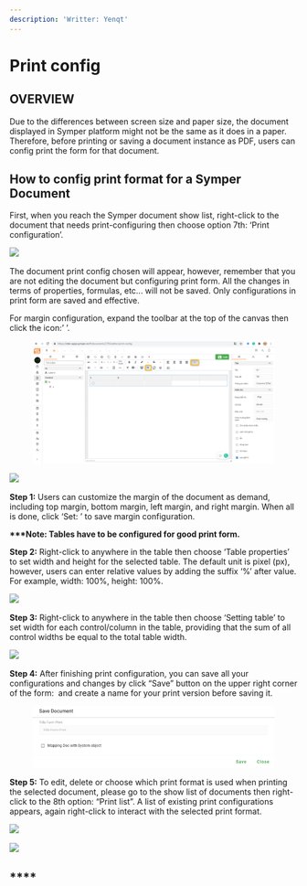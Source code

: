 ```yaml
---
description: 'Writter: Yenqt'
---
```


# Print config

## OVERVIEW

Due to the differences between screen size and paper size, the document displayed in Symper platform might not be the same as it does in a paper. Therefore, before printing or saving a document instance as PDF, users can config print the form for that document.

## **How to config print format for a Symper Document**

First, when you reach the Symper document show list, right-click to the document that needs print-configuring then choose option 7th: ‘Print configuration’.

![](https://lh6.googleusercontent.com/ih7tRXdbUoEdLJw8RU1DpOclur\_LUnSvT4gch2-\_ESXhRvbFr37w31qjaCMMm83J2PMQFe6KoCGVZEViR5D6c4rv2r-3e\_9uGpl0uaFYmFrZXxlG-LVJXtyI2gMYoUkjUVQTXUbw)

The document print config chosen will appear, however, remember that you are not editing the document but configuring print form. All the changes in terms of properties, formulas, etc... will not be saved. Only configurations in print form are saved and effective.

For margin configuration, expand the toolbar at the top of the canvas then click the icon:’ <img src="https://lh3.googleusercontent.com/z1xprJh43nK4ZvNecfWjbEjwGa--Z6rKdTjVv7A69tA4J4j3s-05myb4awnKVYmq5T_wXwjkclZuItGdJMgM0CfKKSWwQiSlEYVHQi1qjF4WUmOzDrvMTH83ye99uGBN61DBvIvU" alt="" data-size="line">’.

<figure><img src="../../.gitbook/assets/image (89).png" alt=""><figcaption></figcaption></figure>

![](https://lh5.googleusercontent.com/VN6u9dRaHo39HTcr0GBFoslI9Pbt8rWXhb-QTqb9aFVjaoRWVBnWMlZKAVcGrP0ILzLs7eCosdQ\_3GJe2v2REv\_7Qx80OV0G8OkiYzCchOTFWoM0nDDMFw-b7FwuiFBhzpr64W91)

**Step 1:** Users can customize the margin of the document as demand, including top margin, bottom margin, left margin, and right margin. When all is done, click ‘Set:<img src="https://lh4.googleusercontent.com/YhCMVVQfv7v1Lxjjhe2tpa1edjGG7ekyZNWe7AvXrCL9jOq9Ht6gWfCPWVrBOeT9rT-vkh_twhj9uuQLlpDKNPYTM8Y59ddgTSOGSdKSXhAPq50E28oJyA_YPu_s2UqbRXKH4uBD" alt="" data-size="line"> ’ to save margin configuration.

**\*\*\*Note: Tables have to be configured for good print form.**

**Step 2:** Right-click to anywhere in the table then choose ‘Table properties’ to set width and height for the selected table. The default unit is pixel (px), however, users can enter relative values by adding the suffix ‘%’ after value. For example, width: 100%, height: 100%.

![](https://lh6.googleusercontent.com/kgpwn5\_T2uIC9ZE1I5JpLxdAsFTCIEgYWIcxATbb-UkDfKA2NWHKHFQzQSYdRe4NJhGwhu7ZPSiUKDBRiyatXkvSHj8Te1fX8MC6ExXnktlqTtvCva0oBhWFAfuggMAeb5f3dzEp)

**Step 3:** Right-click to anywhere in the table then choose ‘Setting table’ to set width for each control/column in the table, providing that the sum of all control widths be equal to the total table width.

![](https://lh5.googleusercontent.com/zmNbhe2Og3ANdlOERZ668Cw7QzXO4jSPGDxE-DjgdjPV16wdhcZ3b22WKcGz5Hq7D9jWIY9HgC6Tx5U7NocZtWUrPez1T1M4-sro\_bFJcz2vDqoie6uhPB87AZRBRVt7on03HZeR)

**Step 4:** After finishing print configuration, you can save all your configurations and changes by click “Save” button on the upper right corner of the form: <img src="https://lh4.googleusercontent.com/T6Ktfx56DLpGIia_TH8vad7HVC-xq8lx6O4HcJhkF8da98Pd73kfR6p3ZxImIha_kAcGSBjSvu9g-9h8So3oeGI6wUWOMHYcsM2sIgzTvylSXqP_gvTwO4nAZltz79ToGFNxhUU3" alt="" data-size="line"> and create a name for your print version before saving it.

<figure><img src="../../.gitbook/assets/image (95).png" alt=""><figcaption></figcaption></figure>

**Step 5:** To edit, delete or choose which print format is used when printing the selected document, please go to the show list of documents then right-click to the 8th option: “Print list”. A list of existing print configurations appears, again right-click to interact with the selected print format.

![](https://lh6.googleusercontent.com/ih7tRXdbUoEdLJw8RU1DpOclur\_LUnSvT4gch2-\_ESXhRvbFr37w31qjaCMMm83J2PMQFe6KoCGVZEViR5D6c4rv2r-3e\_9uGpl0uaFYmFrZXxlG-LVJXtyI2gMYoUkjUVQTXUbw)

![](https://lh4.googleusercontent.com/gzLuy-Bfl2QXM3emCPKDsamKmV93jikx1ou\_Ed2h095KqaNAJRySflaG4izFQI7IJSZy35KQFuDgi8gemnI7H0aU9HOwHXAwzs7QobJECf9khBabJ6LmF2a0N3nQvmr8YQYQBuwX)

## \*\*\*\*
